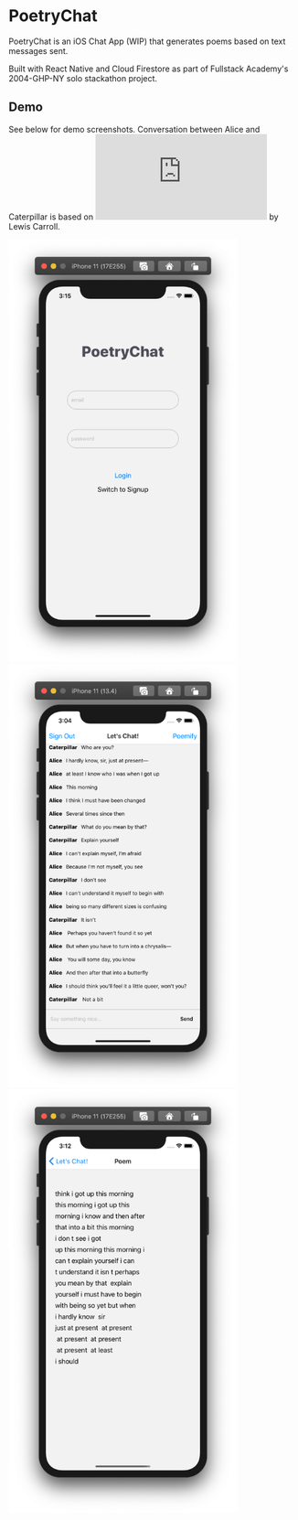 # PoetryChat

PoetryChat is an iOS Chat App (WIP) that generates poems based on text messages sent.

Built with React Native and Cloud Firestore as part of Fullstack Academy's 2004-GHP-NY solo stackathon project.

## Demo

See below for demo screenshots. Conversation between Alice and Caterpillar is based on ![Alice’s Adventures in Wonderland](https://www.gutenberg.org/files/11/11-h/11-h.htm) by Lewis Carroll.

<img alt="login screen of the app" src="https://github.com/jiannapark/PoetryChat/blob/master/images/login.png" width="400">
<img alt="chat screen of the app" src="https://github.com/jiannapark/PoetryChat/blob/master/images/room.png" width="400">
<img alt="poem screen of the app" src="https://github.com/jiannapark/PoetryChat/blob/master/images/morning.png" width="400">
